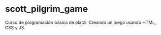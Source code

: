 # scott_pilgrim_game
Curso de programación básica de platzi. Creando un juego usando HTML, CSS y JS. 
